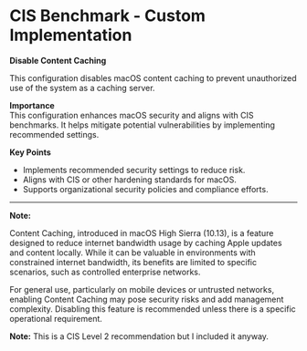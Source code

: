 # CIS Benchmark - Custom Implementation

**Disable Content Caching**

This configuration disables macOS content caching to prevent unauthorized use of the system as a caching server.

**Importance**  
This configuration enhances macOS security and aligns with CIS benchmarks. It helps mitigate potential vulnerabilities by implementing recommended settings.

**Key Points**  
- Implements recommended security settings to reduce risk.  
- Aligns with CIS or other hardening standards for macOS.  
- Supports organizational security policies and compliance efforts.

---
**Note:**

Content Caching, introduced in macOS High Sierra (10.13), is a feature designed to reduce internet bandwidth usage by caching Apple updates and content locally. 
While it can be valuable in environments with constrained internet bandwidth, its benefits are limited to specific scenarios, such as controlled enterprise networks.

For general use, particularly on mobile devices or untrusted networks, enabling Content Caching may pose security risks and add management complexity. 
Disabling this feature is recommended unless there is a specific operational requirement.

**Note:**
This is a CIS Level 2 recommendation but I included it anyway.
